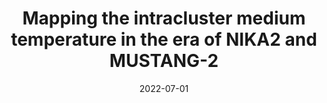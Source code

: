 ---
title: "Mapping the intracluster medium temperature in the era of NIKA2 and MUSTANG-2"
collection: "co_procs"
permalink: /publications/2022EPJWC.25700043R
date: 2022-07-01
venue: "mm Universe @ NIKA2 - Observing the mm Universe with the NIKA2 Camera"
citation: "Ruppin, F., Adam, R., Ade, P., et al. (2022), mm Universe @ NIKA2 - Observing the mm Universe with the NIKA2 Camera, 257, 00043."
---